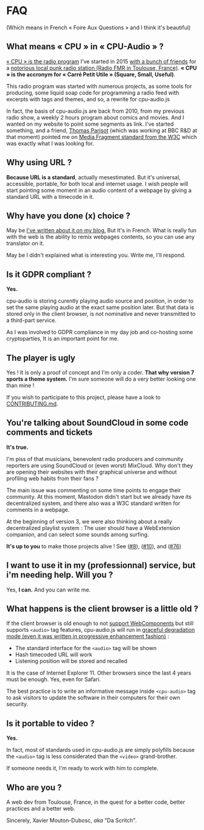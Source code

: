 FAQ
===

(Which means in French « Foire Aux Questions » and I think it's beautiful)

What means « CPU » in « CPU-Audio » ?
-------------------------------------

[« CPU » is the radio program](http://cpu.pm) I've started in 2015 [with a bunch of friends](https://cpu.dascritch.net/pages/Dev-team) for a [notorious local punk radio station (Radio FMR in Toulouse, France)](http://www.radio-fmr.net). **« CPU » is the accronym for « Carré Petit Utile » (Square, Small, Useful)**.

This radio program was started with numerous projects, as some tools for producing, some liquid soap code for programming a radio feed with excerpts with tags and themes, and so, a rewrite for cpu-audio.js

In fact, the basis of cpu-audio.js are back from 2010, from my previous radio show, a weekly 2 hours program about comics and movies. And I wanted on my website to point some segments as link. I've started something, and a friend, [Thomas Parisot](https://github.com/oncletom) (which was working at BBC R&D at that moment) pointed me on [Media Fragment standard from the W3C](https://www.w3.org/TR/media-frags/) which was exactly what I was looking for.


Why using URL ?
---------------

**Because URL is a standard**, actually mesestimated. But it's universal, accessible, portable, for both local and internet usage. I wish people will start pointing some moment in an audio content of a webpage by giving a standard URL with a timecode in it.


Why have you done (x) choice ?
------------------------------

May be [I've written about it on my blog.](https://www.w3.org/TR/media-frags/) But It's in French. What is really fun with the web is the ability to remix webpages contents, so you can use any translator on it.

May be I didn't explained what is interesting you. Write me, I'll respond.


Is it GDPR compliant ?
----------------------

**Yes.** 

cpu-audio is storing curently playing audio source and position, in order to set the same playing audio at the exact same position later. But that data is stored only in the client browser, is not nominative and never transmitted to a third-part service.

As I was involved to GDPR compliance in my day job and co-hosting some cryptoparties, It is an important point for me.


The player is ugly
------------------

Yes ! It is only a proof of concept and I'm only a coder. **That why version 7 sports a theme system.** I'm sure someone will do a very better looking one than mine !

If you wish to participate to this project, please have a look to [CONTRIBUTING.md](CONTRIBUTING.md).


You're talking about SoundCloud in some code comments and tickets
-----------------------------------------------------------------

**It's true.**

I'm piss of that musicians, benevolent radio producers and community reporters are using SoundCloud or (even worst) MixCloud. Why don't they are opening their websites with their graphical universe and without profiling web habits from their fans ?

The main issue was commenting on some time points to engage their community. At this moment, Mastodon didn't start but we already have its decentralized system, and there also was a W3C standard written for comments in a webpage.

At the beginning of version 3, we were also thinking about a really decentralized playlist system : The user should have a WebExtension companion, and can select some sounds among surfing.

**It's up to you** to make those projects alive ! See ([#8](#8)), ([#10](#10)), and ([#76](#76))


I want to use it in my (professionnal) service, but i'm needing help. Will you ?
--------------------------------------------------------------------------------

Yes, **I can.** And you can write me.


What happens is the client browser is a little old ?
----------------------------------------------------

If the client browser is old enough to not [support WebComponents](https://caniuse.com/custom-elementsv1) but still supports `<audio>` tag features, cpu-audio.js will run in [graceful degradation mode (even it was written in progressive enhancement fashion)](https://www.w3.org/wiki/Graceful_degradation_versus_progressive_enhancement) :

- The standard interface for the `<audio>` tag will be shown
- Hash timecoded URL will work
- Listening position will be stored and recalled

It is the case of Internet Explorer 11. Other browsers since the last 4 years must be enough. Yes, even for Safari.

The best practice is to write an informative message inside `<cpu-audio>` tag to ask visitors to update the software in their computers for their own security.


Is it portable to video ?
-------------------------

**Yes.**

In fact, most of standards used in cpu-audio.js are simply polyfills because the `<audio>` tag is less considerated than the `<video>` grand-brother. 

If someone needs it, I'm ready to work with him to complete.


Who are you ?
-------------

A web dev from Toulouse, France, in the quest for a better code, better practices and a better web.

Sincerely, Xavier Mouton-Dubosc, *aka* "Da Scritch".